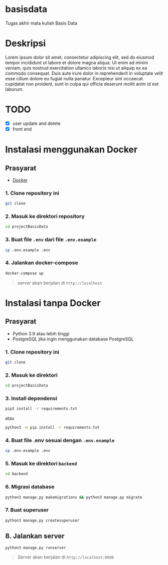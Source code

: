 # basisdata
Tugas akhir mata kuliah Basis Data

# Deskripsi
Lorem ipsum dolor sit amet, consectetur adipiscing elit, sed do eiusmod tempor incididunt ut labore et dolore magna aliqua. Ut enim ad minim veniam, quis nostrud exercitation ullamco laboris nisi ut aliquip ex ea commodo consequat. Duis aute irure dolor in reprehenderit in voluptate velit esse cillum dolore eu fugiat nulla pariatur. Excepteur sint occaecat cupidatat non proident, sunt in culpa qui officia deserunt mollit anim id est laborum.

# TODO
- [x] user update and delete
- [x] front end

# Instalasi menggunakan Docker
## Prasyarat
- [Docker](https://docs.docker.com/get-docker/)

### 1. Clone repository ini
```bash
git clone
```
### 2. Masuk ke direktori repository
```bash
cd projectBasisData
```
### 3. Buat file `.env` dari file `.env.example`
```bash
cp .env.example .env
```
### 4. Jalankan docker-compose
```bash
docker-compose up
```
> server akan berjalan di `http://localhost`

# Instalasi tanpa Docker
## Prasyarat
- Python 3.9 atau lebih tinggi
- PostgreSQL jika ingin menggunakan database PostgreSQL
### 1. Clone repository ini
```bash 
git clone 
```
### 2. Masuk ke direktori
```bash
cd projectBasisData
```
### 3. Install dependensi
```bash
pip3 install -r requirements.txt
```
atau
```bash
python3 -m pip install -r requirements.txt
```
### 4. Buat file .env sesuai dengan `.env.example`
```bash
cp .env.example .env
```
### 5. Masuk ke direktori `backend`
```bash
cd backend
```
### 6. Migrasi database
```bash
python3 manage.py makemigrations && python3 manage.py migrate
```
### 7. Buat superuser
```bash
python3 manage.py createsuperuser
```
## 8. Jalankan server
```bash
python3 manage.py runserver
```
> Server akan berjalan di `http://localhost:8000`

